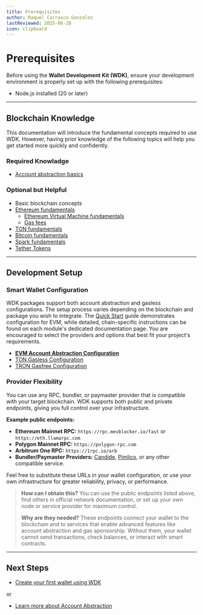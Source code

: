 ```yaml
---
title: Prerequisites
author: Raquel Carrasco Gonzalez
lastReviewed: 2025-06-28
icon: clipboard
---
```


# Prerequisites

Before using the **Wallet Development Kit (WDK)**, ensure your development environment is properly set up with the following prerequisites:

- Node.js installed (20 or later)

---

## Blockchain Knowledge

This documentation will introduce the fundamental concepts required to use WDK. However, having prior knowledge of the following topics will help you get started more quickly and confidently.

### **Required Knowladge**

- [Account abstraction basics](../resources/concepts.md#account-abstraction)

### **Optional but Helpful**

- Basic blockchain concepts
- [Ethereum fundamentals](https://ethereum.org/en/what-is-ethereum/)
  - [Ethereum Virtual Machine fundamentals](https://ethereum.org/en/developers/docs/evm/)
  - [Gas fees](https://ethereum.org/en/gas/)
- [TON fundamentals](https://docs.ton.org/v3/concepts/dive-into-ton/introduction)
- [Bitcoin fundamentals](https://developer.bitcoin.org/devguide/block_chain.html)
- [Spark fundamentals](https://docs.spark.money/home/welcome)
- [Tether Tokens](https://tether.to/en/)

---

## Development Setup

### **Smart Wallet Configuration**

WDK packages support both account abstraction and gasless configurations. The setup process varies depending on the blockchain and package you wish to integrate. The [Quick Start](./quick-start.md) guide demonstrates configuration for EVM, while detailed, chain-specific instructions can be found on each module's dedicated documentation page. You are encouraged to select the providers and options that best fit your project's requirements.

- **[EVM Account Abstraction Configuration](../wdk-modules/wallet-evm-erc-4337/configuration.md)**
- [TON Gasless Configuration](../wdk-modules/wallet-ton-gasless/configuration.md)
- [TRON Gasfree Configuration](../wdk-modules/wallet-tron-gasfree/configuration.md)


### **Provider Flexibility**

You can use any RPC, bundler, or paymaster provider that is compatible with your target blockchain. WDK supports both public and private endpoints, giving you full control over your infrastructure.

**Example public endpoints:**
- **Ethereum Mainnet RPC:** `https://rpc.mevblocker.io/fast` or `https://eth.llamarpc.com`
- **Polygon Mainnet RPC:** `https://polygon-rpc.com`
- **Arbitrum One RPC:** `https://1rpc.io/arb`
- **Bundler/Paymaster Providers:** [Candide](https://candide.dev), [Pimlico](https://pimlico.io), or any other compatible service.

Feel free to substitute these URLs in your wallet configuration, or use your own infrastructure for greater reliability, privacy, or performance.

> **How can I obtain this?**
> You can use the public endpoints listed above, find others in official network documentation, or set up your own node or service provider for maximum control.
>
> **Why are they needed?**
> These endpoints connect your wallet to the blockchain and to services that enable advanced features like account abstraction and gas sponsorship. Without them, your wallet cannot send transactions, check balances, or interact with smart contracts.


---

## Next Steps

* [Create your first wallet using WDK](./quick-start.md)

or 

* [Learn more about Account Abstraction](../resources/concepts.md#account-abstraction)